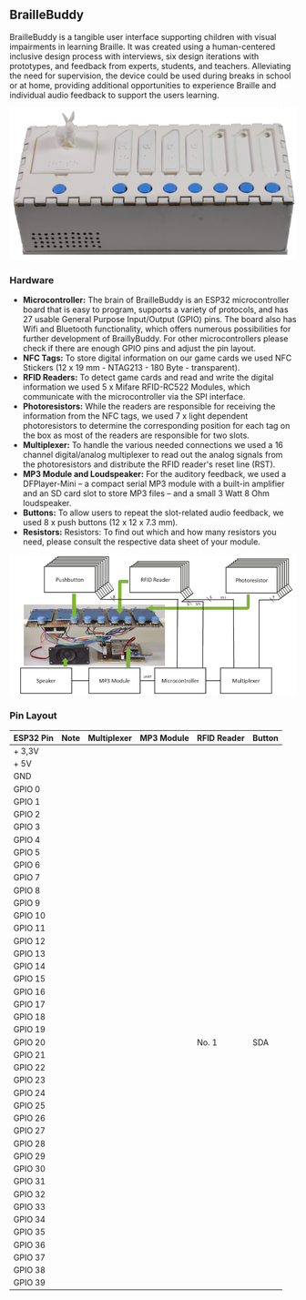 ## BrailleBuddy

BrailleBuddy is a tangible user interface supporting children with visual impairments in learning Braille. It was created using a human-centered inclusive design process with interviews, six design iterations with prototypes, and feedback from experts, students, and teachers. Alleviating the need for supervision, the device could be used during breaks in school or at home, providing additional opportunities to experience Braille and individual audio feedback to support the users learning.

![BrailleBuddy](https://github.com/FlorianLa/BrailleBuddy/blob/main/Photos/BrailleBuddy.jpg)

### Hardware

* **Microcontroller:** The brain of BrailleBuddy is an ESP32 microcontroller board that is easy to program, supports a variety of protocols, and has 27 usable General Purpose Input/Output (GPIO) pins. The board also has Wifi and Bluetooth functionality, which offers numerous possibilities for further development of BraillyBuddy. For other microcontrollers please check if there are enough GPIO pins and adjust the pin layout.
* **NFC Tags:** To store digital information on our game cards we used NFC Stickers (12 x 19 mm - NTAG213 - 180 Byte - transparent).
* **RFID Readers:** To detect game cards and read and write the digital information we used 5 x Mifare RFID-RC522 Modules, which communicate with the microcontroller via the SPI interface.
* **Photoresistors:** While the readers are responsible for receiving the information from the NFC tags, we used 7 x light dependent photoresistors to determine the corresponding position for each tag on the box as most of the readers are responsible for two slots. 
* **Multiplexer:** To handle the various needed connections we used a 16 channel digital/analog multiplexer to read out the analog signals from the photoresistors and distribute the RFID reader's reset line (RST).
* **MP3 Module and Loudspeaker:** For the auditory feedback, we used a DFPlayer-Mini – a compact serial MP3 module with a built-in amplifier and an SD card slot to store MP3 files – and a small 3 Watt 8 Ohm
loudspeaker.
* **Buttons:** To allow users to repeat the slot-related audio feedback, we used 8 x push buttons (12 x 12 x 7.3 mm).
* **Resistors:** Resistors: To find out which and how many resistors you need, please consult the respective data sheet of your module.

![Hardware](https://github.com/FlorianLa/BrailleBuddy/blob/main/Photos/BrailleBuddy_Electronics.jpg)


### Pin Layout

| **ESP32 Pin** | **Note** | **Multiplexer** | **MP3 Module** | **RFID Reader** | **Button**     |
|---------------|----------|-----------------|----------------|-----------------|----------------|
| + 3,3V        |          |                 |                |         |       |        |       |
| + 5V          |          |                 |                |         |       |        |       |
| GND           |          |                 |                |         |       |        |       |
| GPIO 0        |          |                 |                |         |       |        |       |
| GPIO 1        |          |                 |                |         |       |        |       |
| GPIO 2        |          |                 |                |         |       |        |       |
| GPIO 3        |          |                 |                |         |       |        |       |
| GPIO 4        |          |                 |                |         |       |        |       |
| GPIO 5        |          |                 |                |         |       |        |       |
| GPIO 6        |          |                 |                |         |       |        |       |
| GPIO 7        |          |                 |                |         |       |        |       |
| GPIO 8        |          |                 |                |         |       |        |       |
| GPIO 9        |          |                 |                |         |       |        |       |
| GPIO 10       |          |                 |                |         |       |        |       |
| GPIO 11       |          |                 |                |         |       |        |       |
| GPIO 12       |          |                 |                |         |       |        |       |
| GPIO 13       |          |                 |                |         |       |        |       |
| GPIO 14       |          |                 |                |         |       |        |       |
| GPIO 15       |          |                 |                |         |       |        |       |
| GPIO 16       |          |                 |                |         |       |        |       |
| GPIO 17       |          |                 |                |         |       |        |       |
| GPIO 18       |          |                 |                |         |       |        |       |
| GPIO 19       |          |                 |                |         |       |        |       |
| GPIO 20       |          |                 |                | No. 1   | SDA   |        |       |
| GPIO 21       |          |                 |                |         |       |        |       |
| GPIO 22       |          |                 |                |         |       |        |       |
| GPIO 23       |          |                 |                |         |       |        |       |
| GPIO 24       |          |                 |                |         |       |        |       |
| GPIO 25       |          |                 |                |         |       |        |       |
| GPIO 26       |          |                 |                |         |       |        |       |
| GPIO 27       |          |                 |                |         |       |        |       |
| GPIO 28       |          |                 |                |         |       |        |       |
| GPIO 29       |          |                 |                |         |       |        |       |
| GPIO 30       |          |                 |                |         |       |        |       |
| GPIO 31       |          |                 |                |         |       |        |       |
| GPIO 32       |          |                 |                |         |       |        |       |
| GPIO 33       |          |                 |                |         |       |        |       |
| GPIO 34       |          |                 |                |         |       |        |       |
| GPIO 35       |          |                 |                |         |       |        |       |
| GPIO 36       |          |                 |                |         |       |        |       |
| GPIO 37       |          |                 |                |         |       |        |       |
| GPIO 38       |          |                 |                |         |       |        |       |
| GPIO 39       |          |                 |                |         |       |        |       |